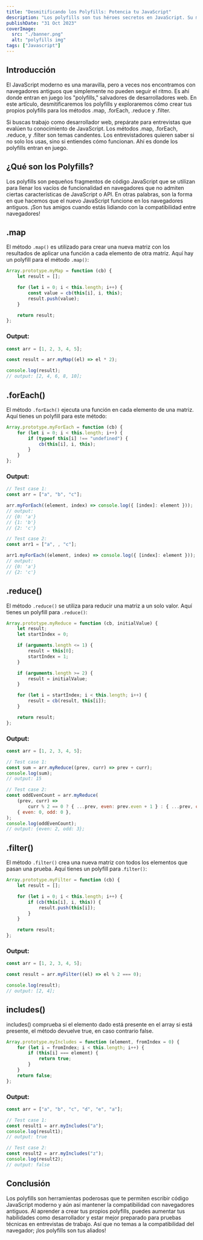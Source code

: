 ```yaml
---
title: "Desmitificando los Polyfills: Potencia tu JavaScript"
description: "Los polyfills son tus héroes secretos en JavaScript. Su misión es hacer que tu código funcione en todos lados, incluso en los rincones más oscuros de la web"
publishDate: "31 Oct 2023"
coverImage:
  src: "./banner.png"
  alt: "polyfills img"
tags: ["Javascript"]
---
```


## Introducción

El JavaScript moderno es una maravilla, pero a veces nos encontramos con navegadores antiguos que simplemente no pueden seguir el ritmo. Es ahí donde entran en juego los "polyfills," salvadores de desarrolladores web. En este artículo, desmitificaremos los polyfills y exploraremos cómo crear tus propios polyfills para los métodos .map, .forEach, .reduce y .filter.

Si buscas trabajo como desarrollador web, prepárate para entrevistas que evalúen tu conocimiento de JavaScript. Los métodos .map, .forEach, .reduce, y .filter son temas candentes. Los entrevistadores quieren saber si no solo los usas, sino si entiendes cómo funcionan. Ahí es donde los polyfills entran en juego.

## ¿Qué son los Polyfills?

Los polyfills son pequeños fragmentos de código JavaScript que se utilizan para llenar los vacíos de funcionalidad en navegadores que no admiten ciertas características de JavaScript o API. En otras palabras, son la forma en que hacemos que el nuevo JavaScript funcione en los navegadores antiguos. ¡Son tus amigos cuando estás lidiando con la compatibilidad entre navegadores!

## .map

El método `.map()` es utilizado para crear una nueva matriz con los resultados de aplicar una función a cada elemento de otra matriz. Aquí hay un polyfill para el método `.map()`:

```js
Array.prototype.myMap = function (cb) {
	let result = [];

	for (let i = 0; i < this.length; i++) {
		const value = cb(this[i], i, this);
		result.push(value);
	}

	return result;
};
```

### Output:

```js
const arr = [1, 2, 3, 4, 5];

const result = arr.myMap((el) => el * 2);

console.log(result);
// output: [2, 4, 6, 8, 10];
```

## .forEach()

El método `.forEach()` ejecuta una función en cada elemento de una matriz. Aquí tienes un polyfill para este método:

```js
Array.prototype.myForEach = function (cb) {
	for (let i = 0; i < this.length; i++) {
		if (typeof this[i] !== "undefined") {
			cb(this[i], i, this);
		}
	}
};
```

### Output:

```js
// Test case 1:
const arr = ["a", "b", "c"];

arr.myForEach((element, index) => console.log({ [index]: element }));
// output:
// {0: 'a'}
// {1: 'b'}
// {2: 'c'}

// Test case 2:
const arr1 = ["a", , "c"];

arr1.myForEach((element, index) => console.log({ [index]: element }));
// output:
// {0: 'a'}
// {2: 'c'}
```

## .reduce()

El método `.reduce()` se utiliza para reducir una matriz a un solo valor. Aquí tienes un polyfill para `.reduce()`:

```js
Array.prototype.myReduce = function (cb, initialValue) {
	let result;
	let startIndex = 0;

	if (arguments.length <= 1) {
		result = this[0];
		startIndex = 1;
	}

	if (arguments.length >= 2) {
		result = initialValue;
	}

	for (let i = startIndex; i < this.length; i++) {
		result = cb(result, this[i]);
	}

	return result;
};
```

### Output:

```js
const arr = [1, 2, 3, 4, 5];

// Test case 1:
const sum = arr.myReduce((prev, curr) => prev + curr);
console.log(sum);
// output: 15

// Test case 2:
const oddEvenCount = arr.myReduce(
	(prev, curr) =>
		curr % 2 == 0 ? { ...prev, even: prev.even + 1 } : { ...prev, odd: prev.odd + 1 },
	{ even: 0, odd: 0 },
);
console.log(oddEvenCount);
// output: {even: 2, odd: 3};
```

## .filter()

El método `.filter()` crea una nueva matriz con todos los elementos que pasan una prueba. Aquí tienes un polyfill para .`filter()`:

```js
Array.prototype.myFilter = function (cb) {
	let result = [];

	for (let i = 0; i < this.length; i++) {
		if (cb(this[i], i, this)) {
			result.push(this[i]);
		}
	}

	return result;
};
```

### Output:

```js
const arr = [1, 2, 3, 4, 5];

const result = arr.myFilter((el) => el % 2 === 0);

console.log(result);
// output: [2, 4];
```

## includes()

includes() comprueba si el elemento dado está presente en el array si está presente, el método devuelve true, en caso contrario false.

```js
Array.prototype.myIncludes = function (element, fromIndex = 0) {
	for (let i = fromIndex; i < this.length; i++) {
		if (this[i] === element) {
			return true;
		}
	}
	return false;
};
```

### Output:

```js
const arr = ["a", "b", "c", "d", "e", "a"];

// Test case 1:
const result1 = arr.myIncludes("a");
console.log(result1);
// output: true

// Test case 2:
const result2 = arr.myIncludes("z");
console.log(result2);
// output: false
```

## Conclusión

Los polyfills son herramientas poderosas que te permiten escribir código JavaScript moderno y aún así mantener la compatibilidad con navegadores antiguos. Al aprender a crear tus propios polyfills, puedes aumentar tus habilidades como desarrollador y estar mejor preparado para pruebas técnicas en entrevistas de trabajo. Así que no temas a la compatibilidad del navegador; ¡los polyfills son tus aliados!
